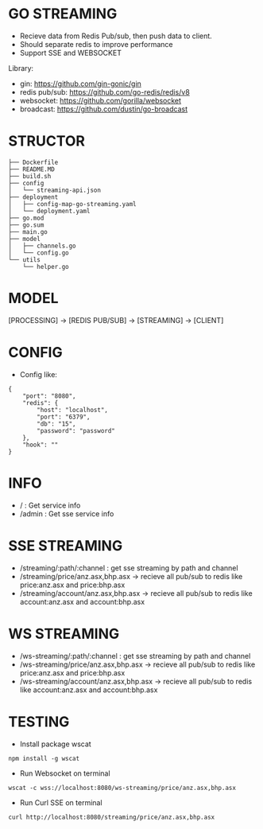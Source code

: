 # GO STREAMING
- Recieve data from Redis Pub/sub, then push data to client.
- Should separate redis to improve performance
- Support SSE and WEBSOCKET

Library:
- gin: https://github.com/gin-gonic/gin
- redis pub/sub: https://github.com/go-redis/redis/v8
- websocket: https://github.com/gorilla/websocket
- broadcast: https://github.com/dustin/go-broadcast

# STRUCTOR
```
├── Dockerfile
├── README.MD
├── build.sh
├── config
│   └── streaming-api.json
├── deployment
│   ├── config-map-go-streaming.yaml
│   └── deployment.yaml
├── go.mod
├── go.sum
├── main.go
├── model
│   ├── channels.go
│   └── config.go
└── utils
    └── helper.go
```

# MODEL
[PROCESSING] -> [REDIS PUB/SUB] -> [STREAMING] -> [CLIENT]

# CONFIG
- Config like: 
```
{
    "port": "8080",
    "redis": {
        "host": "localhost",
        "port": "6379",
        "db": "15",
        "password": "password"
    },
    "hook": ""
}
```

# INFO
- / : Get service info
- /admin : Get sse service info

# SSE STREAMING
- /streaming/:path/:channel : get sse streaming by path and channel
- /streaming/price/anz.asx,bhp.asx -> recieve all pub/sub to redis like price:anz.asx and price:bhp.asx
- /streaming/account/anz.asx,bhp.asx -> recieve all pub/sub to redis like account:anz.asx and account:bhp.asx

# WS STREAMING
- /ws-streaming/:path/:channel : get sse streaming by path and channel
- /ws-streaming/price/anz.asx,bhp.asx -> recieve all pub/sub to redis like price:anz.asx and price:bhp.asx
- /ws-streaming/account/anz.asx,bhp.asx -> recieve all pub/sub to redis like account:anz.asx and account:bhp.asx


# TESTING
- Install package wscat
```
npm install -g wscat
```
- Run Websocket on terminal
```
wscat -c wss://localhost:8080/ws-streaming/price/anz.asx,bhp.asx
```

- Run Curl SSE on terminal 
```
curl http://localhost:8080/streaming/price/anz.asx,bhp.asx
```